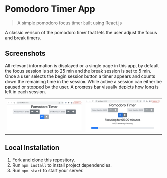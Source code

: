 # Pomodoro Timer App

> A simple pomodoro focus timer built using React.js

A classic verison of the pomodoro timer that lets the user adjust the focus and break timers.


## Screenshots
All relevant information is displayed on a single page in this app, by default the focus session is set to 25 min and the break session is set to 5 min. Once a user selects the begin session button a timer appears and counts down the remaining time in the session. While active a session can either be paused or stopped by the user. A progress bar visually depicts how long is left in each session.

<table>
<tr>
<td><img src="https://github.com/cwroberts401/pomodoro_project/blob/main/Screen%20Shot%202022-03-02%20at%2011.47.24%20AM.png" /></td>

<td><img src="https://github.com/cwroberts401/pomodoro_project/blob/main/Screen%20Shot%202022-03-02%20at%2011.48.12%20AM.png" /></td>
</tr>
</table>

## Local Installation
1. Fork and clone this repository.
1. Run `npm install` to install project dependencies.
1. Run `npm start` to start your server.
